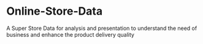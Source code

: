 # Online-Store-Data
A Super Store Data for analysis and presentation to understand the need of business and enhance the product delivery quality
